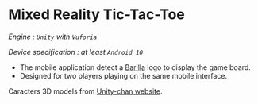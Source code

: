 # Mixed Reality Tic-Tac-Toe
_Engine : `Unity` with `Vuforia`_

_Device specification :  at least `Android 10`_

- The mobile application detect a [Barilla](www.barilla.com) logo to display the game board.
- Designed for two players playing on the same mobile interface. 

Caracters 3D models from [Unity-chan website](https://unity-chan.com).
